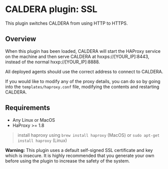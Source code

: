 # CALDERA plugin: SSL

This plugin switches CALDERA from using HTTP to HTTPS.

## Overview

When this plugin has been loaded, CALDERA will start the HAProxy service on the machine and then serve CALDERA at hxxps://[YOUR_IP]:8443, instead of the normal hxxp://[YOUR_IP]:8888.

All deployed agents should use the correct address to connect to CALDERA. 

If you would like to modify any of the proxy details, you can do so by going into the `templates/haproxy.conf` file, modifying the contents and restarting CALDERA.

## Requirements
* Any Linux or MacOS
* HaProxy >= 1.8

> install haproxy using `brew install haproxy` (MacOS) or `sudo apt-get install haproxy` (Linux)

**Warning:** This plugin uses a default self-signed SSL certificate and key which is insecure.
It is highly recommended that you generate your own before using the plugin to increase the safety of the system.
